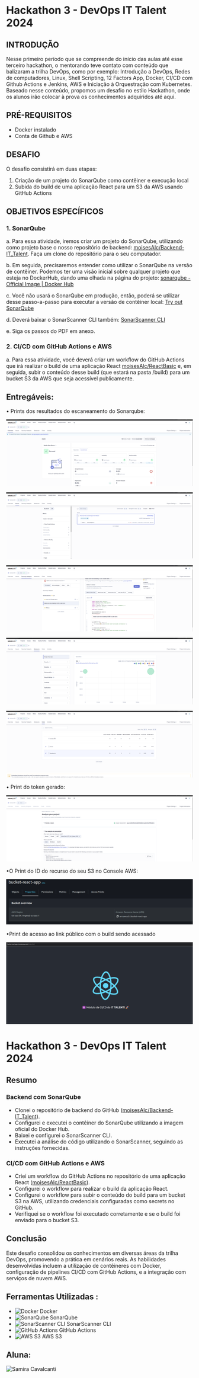 # Hackathon 3 - DevOps IT Talent 2024

## INTRODUÇÃO
Nesse primeiro período que se compreende do início das aulas até esse terceiro hackathon, o mentorando teve contato com conteúdo que balizaram a trilha DevOps, como por exemplo: Introdução a DevOps, Redes de computadores, Linux, Shell Scripting, 12 Factors App, Docker, CI/CD com Github Actions e Jenkins, AWS e Iniciação à Orquestração com Kubernetes. Baseado nesse conteúdo, propomos um desafio no estilo Hackathon, onde os alunos irão colocar à prova os conhecimentos adquiridos até aqui.

## PRÉ-REQUISITOS
- Docker instalado
- Conta de Github e AWS

## DESAFIO
O desafio consistirá em duas etapas:
1. Criação de um projeto do SonarQube como contêiner e execução local
2. Subida do build de uma aplicação React para um S3 da AWS usando GitHub Actions

## OBJETIVOS ESPECÍFICOS

### 1. SonarQube
a. Para essa atividade, iremos criar um projeto do SonarQube, utilizando como projeto base o nosso repositório de backend: [moisesAlc/Backend-IT_Talent](https://github.com/moisesAlc/Backend-IT_Talent). Faça um clone do repositório para o seu computador.

b. Em seguida, precisaremos entender como utilizar o SonarQube na versão de contêiner. Podemos ter uma visão inicial sobre qualquer projeto que esteja no DockerHub, dando uma olhada na página do projeto: [sonarqube - Official Image | Docker Hub](https://hub.docker.com/_/sonarqube)

c. Você não usará o SonarQube em produção, então, poderá se utilizar desse passo-a-passo para executar a versão de contêiner local: [Try out SonarQube](https://docs.sonarqube.org/latest/setup/get-started-2-minutes/)

d. Deverá baixar o SonarScanner CLI também: [SonarScanner CLI](https://docs.sonarqube.org/latest/analysis/scan/sonarscanner/)

e. Siga os passos do PDF em anexo.

### 2. CI/CD com GitHub Actions e AWS
a. Para essa atividade, você deverá criar um workflow do GitHub Actions que irá realizar o build de uma aplicação React [moisesAlc/ReactBasic](https://github.com/moisesAlc/ReactBasic) e, em seguida, subir o conteúdo desse build (que estará na pasta /build) para um bucket S3 da AWS que seja acessível publicamente.


## Entregáveis:
• Prints dos resultados do escaneamento do Sonarqube:

![alt text](1.png)  

![alt text](2.png)

![alt text](3.png)

![alt text](4.png)

![alt text](5.png)

• Print do token gerado:

![alt text](print-token.png)

•O Print do ID do recurso do seu S3 no Console AWS:

![alt text](ID.png)


 •Print de acesso ao link público com o build sendo acessado

![alt text](image.png)




###

# Hackathon 3 - DevOps IT Talent 2024

## Resumo
###  Backend com SonarQube
- Clonei o repositório de backend do GitHub ([moisesAlc/Backend-IT_Talent](https://github.com/moisesAlc/Backend-IT_Talent)).
- Configurei e executei o contêiner do SonarQube utilizando a imagem oficial do Docker Hub.
- Baixei e configurei o SonarScanner CLI.
- Executei a análise do código utilizando o SonarScanner, seguindo as instruções fornecidas.

### CI/CD com GitHub Actions e AWS
- Criei um workflow do GitHub Actions no repositório de uma aplicação React ([moisesAlc/ReactBasic](https://github.com/moisesAlc/ReactBasic)).
- Configurei o workflow para realizar o build da aplicação React.
- Configurei o workflow para subir o conteúdo do build para um bucket S3 na AWS, utilizando credenciais configuradas como secrets no GitHub.
- Verifiquei se o workflow foi executado corretamente e se o build foi enviado para o bucket S3.

## Conclusão
Este desafio consolidou os conhecimentos em diversas áreas da trilha DevOps, promovendo a prática em cenários reais. As habilidades desenvolvidas incluem a utilização de contêineres com Docker, configuração de pipelines CI/CD com GitHub Actions, e a integração com serviços de nuvem AWS.

## Ferramentas Utilizadas :
- ![Docker](https://img.shields.io/badge/Docker-2496ED?style=for-the-badge&logo=docker&logoColor=white) Docker
- ![SonarQube](https://img.shields.io/badge/SonarQube-4E9BCD?style=for-the-badge&logo=sonarqube&logoColor=white) SonarQube
- ![SonarScanner CLI](https://img.shields.io/badge/SonarScanner_CLI-4E9BCD?style=for-the-badge&logo=sonarqube&logoColor=white) SonarScanner CLI
- ![GitHub Actions](https://img.shields.io/badge/GitHub_Actions-2088FF?style=for-the-badge&logo=github-actions&logoColor=white) GitHub Actions
- ![AWS S3](https://img.shields.io/badge/AWS_S3-569A31?style=for-the-badge&logo=amazon-s3&logoColor=white) AWS S3

## Aluna:
![Samira Cavalcanti](https://img.shields.io/badge/Aluna-Samira%20Cavalcanti-blue?style=for-the-badge)
